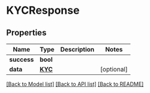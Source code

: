# KYCResponse

## Properties
Name | Type | Description | Notes
------------ | ------------- | ------------- | -------------
**success** | **bool** |  | 
**data** | [**KYC**](KYC.md) |  | [optional] 

[[Back to Model list]](../README.md#documentation-for-models) [[Back to API list]](../README.md#documentation-for-api-endpoints) [[Back to README]](../README.md)



